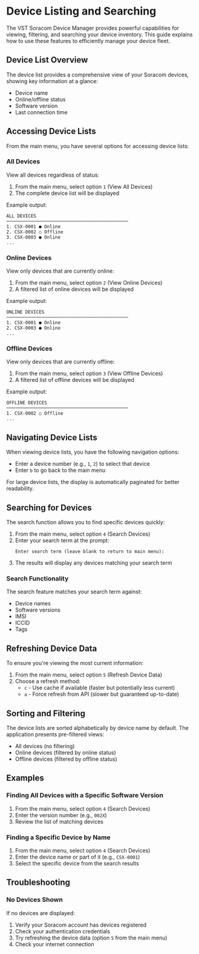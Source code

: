 # Device Listing and Searching

The VST Soracom Device Manager provides powerful capabilities for viewing, filtering, and searching your device inventory. This guide explains how to use these features to efficiently manage your device fleet.

## Device List Overview

The device list provides a comprehensive view of your Soracom devices, showing key information at a glance:

- Device name
- Online/offline status
- Software version
- Last connection time

## Accessing Device Lists

From the main menu, you have several options for accessing device lists:

### All Devices

View all devices regardless of status:

1. From the main menu, select option `1` (View All Devices)
2. The complete device list will be displayed

Example output:
```
ALL DEVICES
─────────────────────────────────────────────
1. CSX-0001 ● Online
2. CSX-0002 ○ Offline
3. CSX-0003 ● Online
...
```

### Online Devices

View only devices that are currently online:

1. From the main menu, select option `2` (View Online Devices)
2. A filtered list of online devices will be displayed

Example output:
```
ONLINE DEVICES
─────────────────────────────────────────────
1. CSX-0001 ● Online
2. CSX-0003 ● Online
...
```

### Offline Devices

View only devices that are currently offline:

1. From the main menu, select option `3` (View Offline Devices)
2. A filtered list of offline devices will be displayed

Example output:
```
OFFLINE DEVICES
─────────────────────────────────────────────
1. CSX-0002 ○ Offline
...
```

## Navigating Device Lists

When viewing device lists, you have the following navigation options:

- Enter a device number (e.g., `1`, `2`) to select that device
- Enter `b` to go back to the main menu

For large device lists, the display is automatically paginated for better readability.

## Searching for Devices

The search function allows you to find specific devices quickly:

1. From the main menu, select option `4` (Search Devices)
2. Enter your search term at the prompt:
   ```
   Enter search term (leave blank to return to main menu):
   ```
3. The results will display any devices matching your search term

### Search Functionality

The search feature matches your search term against:

- Device names
- Software versions
- IMSI
- ICCID
- Tags

## Refreshing Device Data

To ensure you're viewing the most current information:

1. From the main menu, select option `5` (Refresh Device Data)
2. Choose a refresh method:
   - `c` - Use cache if available (faster but potentially less current)
   - `a` - Force refresh from API (slower but guaranteed up-to-date)

## Sorting and Filtering

The device lists are sorted alphabetically by device name by default. The application presents pre-filtered views:

- All devices (no filtering)
- Online devices (filtered by online status)
- Offline devices (filtered by offline status)

## Examples

### Finding All Devices with a Specific Software Version

1. From the main menu, select option `4` (Search Devices)
2. Enter the version number (e.g., `002X`)
3. Review the list of matching devices

### Finding a Specific Device by Name

1. From the main menu, select option `4` (Search Devices)
2. Enter the device name or part of it (e.g., `CSX-0001`)
3. Select the specific device from the search results

## Troubleshooting

### No Devices Shown

If no devices are displayed:

1. Verify your Soracom account has devices registered
2. Check your authentication credentials
3. Try refreshing the device data (option `5` from the main menu)
4. Check your internet connection
